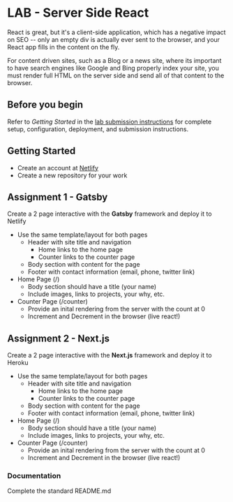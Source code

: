 # LAB - Server Side React

React is great, but it's a client-side application, which has a negative impact on SEO -- only an empty div is actually ever sent to the browser, and your React app fills in the content on the fly.

For content driven sites, such as a Blog or a news site, where its important to have search engines like Google and Bing  properly index your site, you must render full HTML on the server side and send all of that content to the browser.

## Before you begin
Refer to *Getting Started*  in the [lab submission instructions](../../../reference/submission-instructions/labs/README.md) for complete setup, configuration, deployment, and submission instructions.

## Getting Started

* Create an account at [Netlify](https://www.netlify.com/)
* Create a new repository for your work

## Assignment 1 - Gatsby
Create a 2 page interactive with the **Gatsby** framework and deploy it to Netlify 

* Use the same template/layout for both pages
  * Header with site title and navigation
    * Home links to the home page
    * Counter links to the counter page
  * Body section with content for the page
  * Footer with contact information (email, phone, twitter link)
* Home Page (/)
  * Body section should have a title (your name)
  * Include images, links to projects, your why, etc.
* Counter Page (/counter)
  * Provide an inital rendering from the server with the count at 0
  * Increment and Decrement in the browser (live react!)
  
## Assignment 2 - Next.js
Create a 2 page interactive with the **Next.js** framework and deploy it to Heroku 

* Use the same template/layout for both pages
  * Header with site title and navigation
    * Home links to the home page
    * Counter links to the counter page
  * Body section with content for the page
  * Footer with contact information (email, phone, twitter link)
* Home Page (/)
  * Body section should have a title (your name)
  * Include images, links to projects, your why, etc.
* Counter Page (/counter)
  * Provide an inital rendering from the server with the count at 0
  * Increment and Decrement in the browser (live react!)
  
###  Documentation
Complete the standard README.md 
